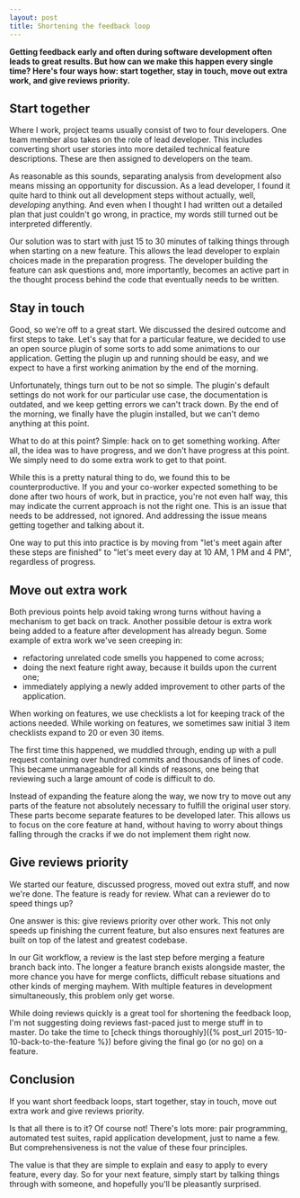 ```yaml
---
layout: post
title: Shortening the feedback loop
---
```


**Getting feedback early and often during software development often leads to great results. But how can we make this happen every single time? Here's four ways how: start together, stay in touch, move out extra work, and give reviews priority.**

## Start together

Where I work, project teams usually consist of two to four developers. One team member also takes on the role of lead developer. This includes converting short user stories into more detailed technical feature descriptions. These are then assigned to developers on the team.

As reasonable as this sounds, separating analysis from development also means missing an opportunity for discussion. As a lead developer, I found it quite hard to think out all development steps without actually, well, _developing_ anything. And even when I thought I had written out a detailed plan that just couldn't go wrong, in practice, my words still turned out be interpreted differently.

Our solution was to start with just 15 to 30 minutes of talking things through when starting on a new feature. This allows the lead developer to explain choices made in the preparation progress. The developer building the feature can ask questions and, more importantly, becomes an active part in the thought process behind the code that eventually needs to be written.

## Stay in touch

Good, so we're off to a great start. We discussed the desired outcome and first steps to take. Let's say that for a particular feature, we decided to use an open source plugin of some sorts to add some animations to our application. Getting the plugin up and running should be easy, and we expect to have a first working animation by the end of the morning.

Unfortunately, things turn out to be not so simple. The plugin's default settings do not work for our particular use case, the documentation is outdated, and we keep getting errors we can't track down. By the end of the morning, we finally have the plugin installed, but we can't demo anything at this point.

What to do at this point? Simple: hack on to get something working. After all, the idea was to have progress, and we don't have progress at this point. We simply need to do some extra work to get to that point.

While this is a pretty natural thing to do, we found this to be counterproductive. If you and your co-worker expected something to be done after two hours of work, but in practice, you're not even half way, this may indicate the current approach is not the right one. This is an issue that needs to be addressed, not ignored. And addressing the issue means getting together and talking about it.

One way to put this into practice is by moving from "let's meet again after these steps are finished" to "let's meet every day at 10 AM, 1 PM and 4 PM", regardless of progress.

## Move out extra work

Both previous points help avoid taking wrong turns without having a mechanism to get back on track. Another possible detour is extra work being added to a feature after development has already begun. Some example of extra work we've seen creeping in:

* refactoring unrelated code smells you happened to come across;
* doing the next feature right away, because it builds upon the current one;
* immediately applying a newly added improvement to other parts of the application.

When working on features, we use checklists a lot for keeping track of the actions needed. While working on features, we sometimes saw initial 3 item checklists expand to 20 or even 30 items.

The first time this happened, we muddled through, ending up with a pull request containing over hundred commits and thousands of lines of code. This became unmanageable for all kinds of reasons, one being that reviewing such a large amount of code is difficult to do.

Instead of expanding the feature along the way, we now try to move out any parts of the feature not absolutely necessary to fulfill the original user story. These parts become separate features to be developed later. This allows us to focus on the core feature at hand, without having to worry about things falling through the cracks if we do not implement them right now.

## Give reviews priority

We started our feature, discussed progress, moved out extra stuff, and now we're done. The feature is ready for review. What can a reviewer do to speed things up?

One answer is this: give reviews priority over other work. This not only speeds up finishing the current feature, but also ensures next features are built on top of the latest and greatest codebase.

In our Git workflow, a review is the last step before merging a feature branch back into. The longer a feature branch exists alongside master, the more chance you have for merge conflicts, difficult rebase situations and other kinds of merging mayhem. With multiple features in development simultaneously, this problem only get worse.

While doing reviews quickly is a great tool for shortening the feedback loop, I'm not suggesting doing reviews fast-paced just to merge stuff in to master. Do take the time to [check things thoroughly]({% post_url 2015-10-10-back-to-the-feature %}) before giving the final go (or no go) on a feature.

## Conclusion

If you want short feedback loops, start together, stay in touch, move out extra work and give reviews priority.

Is that all there is to it? Of course not! There's lots more: pair programming, automated test suites, rapid application development, just to name a few. But comprehensiveness is not the value of these four principles.

The value is that they are simple to explain and easy to apply to every feature, every day. So for your next feature, simply start by talking things through with someone, and hopefully you'll be pleasantly surprised.
